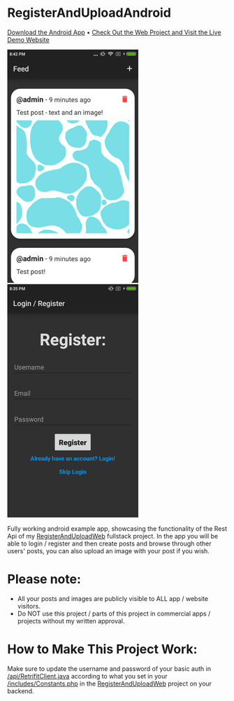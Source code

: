 # RegisterAndUploadAndroid

[Download the Android App](https://github.com/5haw4/RegisterAndUploadAndroid/raw/master/RegisterAndUpload.apk) • [Check Out the Web Project and Visit the Live Demo Website](https://github.com/5haw4/RegisterAndUploadWeb)

![Screenshot_1](https://github.com/5haw4/RegisterAndUploadAndroid/blob/master/Screenshot_1.png) ![Screenshot_2](https://github.com/5haw4/RegisterAndUploadAndroid/blob/master/Screenshot_2.png)

Fully working android example app, showcasing the functionality of the Rest Api of my [RegisterAndUploadWeb](https://github.com/5haw4/RegisterAndUploadWeb) fullstack project.
In the app you will be able to login / register and then create posts and browse through other users' posts, you can also upload an image with your post if you wish.

# Please note:
- All your posts and images are publicly visible to ALL app / website visitors.
- Do NOT use this project / parts of this project in commercial apps / projects without my written approval.

# How to Make This Project Work:
Make sure to update the username and password of your basic auth in [/api/RetrifitClient.java](https://github.com/5haw4/RegisterAndUploadAndroid/blob/master/RegisterAndUploadAndroid/app/src/main/java/com/test/registerandupload/api/RetrofitClient.java) according to what you set in your [/includes/Constants.php](https://github.com/5haw4/RegisterAndUploadWeb/blob/master/RegisterAndUpload/includes/Constants.php) in the [RegisterAndUploadWeb](https://github.com/5haw4/RegisterAndUploadWeb) project on your backend.
